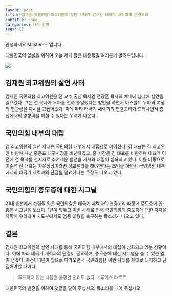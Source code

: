 ```yaml
---
layout: post
title: 김재원 국민의힘 최고위원의 실언 사태가 일으킨 태극기 세력과의 연결고리
subtitle: none
categories: 나라 상황
tags: []
---
```


안녕하세요 Master-우 입니다.

대한민국의 앞날을 위하여 오늘 제가 들은 내용들을 여러분께 알려드립니다.




![](https://source.unsplash.com/800x450/?luxury)

##  김재원 최고위원의 실언 사태
김재원 국민의힘 최고위원은 전 교수 출신 목사인 전광훈 목사의 예배에 참석해 실언을 일으켰다. 그는 전 목사가 우파를 천하 통일했다는 발언을 하면서 아스팔트 우파와 여당의 연관성을 다시금 끄집어냈다. 이에 따라 태극기 세력과의 연결고리가 드러나면서 총선에서의 영향력을 미칠 수 있다는 우려가 나온다.

## 국민의힘 내부의 대립
김 최고위원의 실언 사태는 국민의힘 내부에서 대립으로 이어졌다. 김 대표는 김 최고위원 비판에 나선 홍준표 대구시장을 비난하였고, 홍 시장은 김 대표를 비판하며 대표가 이전에 전 목사를 선지자로 추켜세운 발언을 가져와 대립이 심화되고 있다. 이를 바탕으로 이준석 전 대표는 자유정당이라면 정교분리를 해야한다는 조언을 하면서 국민의힘 내부에서의 태극기 세력과의 단절을 필요하다는 주장도 나오고 있다.

## 국민의힘의 중도층에 대한 시그널
21대 총선에서 손실을 입은 국민의힘은 태극기 세력과의 연결고리 때문에 중도층에 안 좋은 시그널을 보냈다. 1년여 앞두고 이번 사태로 인해 국민의힘의 중도층에 대한 지지율 하락이 우려되며 지도부에서도 엄중 대응을 촉구하는 목소리가 나오고 있다.

## 결론
김재원 최고위원의 실언 사태를 통해 국민의힘 내부에서의 대립이 심화되고 있는 상황이다. 이에 따라 태극기 세력과의 단절이 필요하며, 중도층에 대한 시그널을 줄 수 있는 일이 생겼다. 총선이 1년여 앞으로 다가오면서 국민의힘은 이번 사태를 제대로 대처하고 단결해야할 때이다.


> 투표하지 않는 사람은 불평할 권리도 없다. - 루이스 라무르

대한민국의 발전을 위하여 댓글을 달아 주십시오. 목소리를 내어 주십시오
